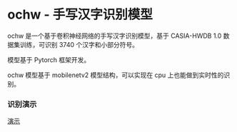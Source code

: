 # ochw -  手写汉字识别模型

ochw 是一个基于卷积神经网络的手写汉字识别模型，基于 CASIA-HWDB 1.0 数据集训练，可识别 3740 个汉字和小部分符号。

模型基于 Pytorch 框架开发。

ochw 模型基于 mobilenetv2 模型结构，可以实现在 cpu 上也能做到实时性的识别。


### 识别演示

[演示](https://github.com/ximeiorg/ochw/blob/main/testdata/output.mp4)